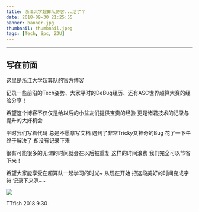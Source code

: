 ```yaml
---
title: 浙江大学超算队博客...活了？ 
date: 2018-09-30 21:25:55
banner: banner.jpg
thumbnail: thumbnail.jpeg
tags: [Tech, Spc, ZJU]
---
```




---

## 写在前面


这里是浙江大学超算队的官方博客 

记录一些前沿的Tech姿势、大家平时的DeBug经历、还有ASC世界超算大赛的经验分享！

希望这个博客不仅仅是给以后的小盆友们提供宝贵的经验 更是诸君技术的记录与提升的大好机会

平时我们写着代码 总是不愿意写文档 遇到了非常Tricky又神奇的Bug 花了一下午终于解决了 却没有记录下来

很有可能很多的无谓的时间就会在以后被重复 这样的时间浪费 我们完全可以节省下来！

希望大家能享受在超算队一起学习的时光~ 从现在开始 把这段美好的时间变成字符 记录下来叭~~

<img src="ttfish.jpeg" />

 TTfish
2018.9.30





